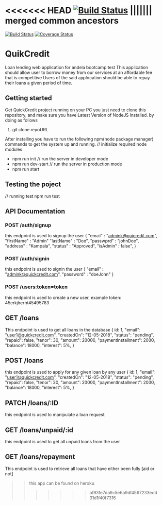 <<<<<<< HEAD
[![Build Status](https://travis-ci.com/Mumbere7/quickCredit.svg?branch=master)](https://travis-ci.com/Mumbere7/quickCredit)
||||||| merged common ancestors
=======
[![Build Status](https://travis-ci.com/Mumbere7/quickCredit.svg?branch=master)](https://travis-ci.com/Mumbere7/quickCredit)
[![Coverage Status](https://coveralls.io/repos/github/Mumbere7/quickCredit/badge.svg?branch=develop)](https://coveralls.io/github/Mumbere7/quickCredit?branch=develop)

# QuikCredit

Loan lending web application for andela bootcamp test 
This application should allow user to borrow money from our services at an affordable fee that is competitive Users of the said applocation should be able to repay their loans a given period of time.

## Getting started 
Get QuickCredit  project running on your PC you just need to clone this repository, and make sure you have Latest Version of NodeJS Installed. by doing as follows

1. git clone repoURL

After installing you have to run the following npm(node package manager) commands to get the system up and running.
// initialize required node modules
 - npm run init
 // run the server in developer mode
 - npm run dev-start
// run the server in production mode
- npm run start

## Testing the poject

// running test
npm run test

## API Documentation

### POST /auth/signup
this endpoint is used to signup the user
{
    "email" : "admink@quicredit.com",
    "firstName" : "Admin"
    "lastName" : "Doe",
    "passwprd" : "johnDoe",
    "address" : "Kampala",
    "status" : "Approved",
    "isAdmin" : false",
}
### POST /auth/signin
this endpoint is used to signin the user
{
    "email" : "admink@quickcredit.com",
    "password" : "doeJohn"
}

### POST /users:token=token
this endpoint is used to create a new user, example token: 45erkjherht45495783

## GET /loans
This endpoint is used to get all loans in the database
{
        id: 1,
        "email": "user1@quickcredit.com",
        "createdOn": "12-05-2018",
        "status": "pending",
        "repaid": false,
        "tenor": 30,
        "amount": 20000,
        "paymentInstallment": 2000,
        "balance": 18000,
        "interest": 5%,
}
## POST /loans
this endpoint is used to apply for any given loan by any user
{
        id: 1,
        "email": "user1@quickcredit.com",
        "createdOn": "12-05-2018",
        "status": "pending",
        "repaid": false,
        "tenor": 30,
        "amount": 20000,
        "paymentInstallment": 2000,
        "balance": 18000,
        "interest": 5%,
}
## PATCH /loans/:ID
this endpoint is used to manipulate a loan request

## GET /loans/unpaid/:id
this endpoint is used to get all unpaid loans from the user
## GET /loans/repayment
This endpoint is used to retrieve all loans that have either been fully [aid or not]

>> this app can be found on heroku: 
>>>>>>> af93fe7da9c5e6a9df4597233edd31d1f40f7316
